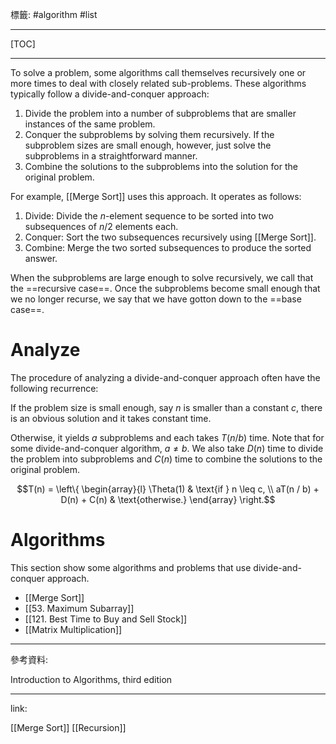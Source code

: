 標籤: #algorithm #list 

---

[TOC]

---

To solve a problem, some algorithms call themselves recursively one or more times to deal with closely related sub-problems. These algorithms typically follow a divide-and-conquer approach:

1. Divide the problem into a number of subproblems that are smaller instances of the same problem.
2. Conquer the subproblems by solving them recursively. If the subproblem sizes are small enough, however, just solve the subproblems in a straightforward manner.
3. Combine the solutions to the subproblems into the solution for the original problem.

For example, [[Merge Sort]] uses this approach. It operates as follows:

1. Divide: Divide the $n$-element sequence to be sorted into two subsequences of $n / 2$ elements each.
2. Conquer: Sort the two subsequences recursively using [[Merge Sort]].
3. Combine: Merge the two sorted subsequences to produce the sorted answer.

When the subproblems are large enough to solve recursively, we call that the ==recursive case==. Once the subproblems become small enough that we no longer recurse, we say that we have gotton down to the ==base case==.

# Analyze

The procedure of analyzing a divide-and-conquer approach often have the following recurrence:

If the problem size is small enough, say $n$ is smaller than a constant $c$, there is an obvious solution and it takes constant time.

Otherwise, it yields $a$ subproblems and each takes $T(n/b)$ time. Note that for some divide-and-conquer algorithm, $a \neq b$. We also take $D(n)$ time to divide the problem into subproblems and $C(n)$ time to combine the solutions to the original problem.


$$T(n) = 
\left\{
	\begin{array}{l}
		\Theta(1) & \text{if } n \leq c, \\
		aT(n / b) + D(n) + C(n) & \text{otherwise.}
	\end{array}
\right.$$

# Algorithms

This section show some algorithms and problems that use divide-and-conquer approach.

- [[Merge Sort]]
- [[53. Maximum Subarray]]
- [[121. Best Time to Buy and Sell Stock]]
- [[Matrix Multiplication]]

---

參考資料:

Introduction to Algorithms, third edition

---

link:

[[Merge Sort]]
[[Recursion]]